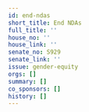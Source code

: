 ```yaml
---
id: end-ndas
short_title: End NDAs
full_title: ''
house_no: ''
house_link: ''
senate_no: S929
senate_link: ''
issue: gender-equity
orgs: []
summary: []
co_sponsors: []
history: []
---
```

